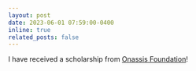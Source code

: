 ```yaml
---
layout: post
date: 2023-06-01 07:59:00-0400
inline: true
related_posts: false
---
```


I have received a scholarship from [Onassis Foundation]()!